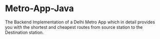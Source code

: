 # Metro-App-Java
The Backend Implementation of a Delhi Metro App which in detail provides you with the shortest and cheapest routes from source station to the Destination station. 
